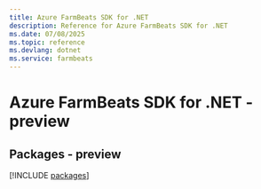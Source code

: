 ```yaml
---
title: Azure FarmBeats SDK for .NET
description: Reference for Azure FarmBeats SDK for .NET
ms.date: 07/08/2025
ms.topic: reference
ms.devlang: dotnet
ms.service: farmbeats
---
```

# Azure FarmBeats SDK for .NET - preview
## Packages - preview
[!INCLUDE [packages](farmbeats-index.md)]